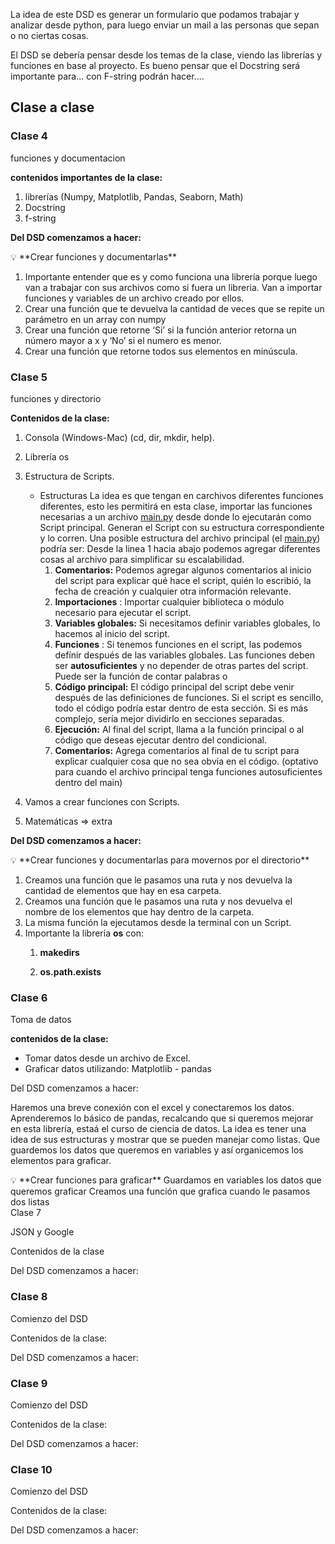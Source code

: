 La idea de este DSD es generar un formulario que podamos trabajar y analizar desde python, para luego enviar un mail a las personas que sepan o no ciertas cosas.

El DSD se debería pensar desde los temas de la clase, viendo las librerías y funciones en base al proyecto. Es bueno pensar que el Docstring será importante para... con F-string podrán hacer....

## Clase a clase

### Clase 4

funciones y documentacion

**contenidos importantes de la clase:**

1. librerías (Numpy, Matplotlib, Pandas, Seaborn, Math)
2. Docstring
3. f-string

**Del DSD comenzamos a hacer:**

<aside>
💡 **Crear funciones y documentarlas**

1. Importante entender que es y como funciona una librería porque luego van a trabajar con sus archivos como si fuera un libreria. Van a importar funciones y variables de un archivo creado por ellos.
2. Crear una función que te devuelva la cantidad de veces que se repite un parámetro en un array con numpy
3. Crear una función que retorne ‘Si’ si la función anterior retorna un número mayor a x y ‘No’ si el numero es menor.
4. Crear una función que retorne todos sus elementos en minúscula.
   </aside>

### Clase 5

funciones y directorio

**Contenidos de la clase:**

1. Consola (Windows-Mac) (cd, dir, mkdir, help).
2. Librería os
3. Estructura de Scripts.

   * Estructuras
     La idea es que tengan en carchivos diferentes funciones diferentes, esto les permitirá en esta clase, importar las funciones necesarias a un archivo [main.py](http://main.py) desde donde lo ejecutarán como Script principal. Generan el Script con su estructura correspondiente y lo corren.
     Una posible estructura del archivo principal (el [main.py](http://main.py)) podría ser:
     Desde la linea 1 hacia abajo podemos agregar diferentes cosas al archivo para simplificar su escalabilidad.
     1. **Comentarios:** Podemos agregar algunos comentarios al inicio del script para explicar qué hace el script, quién lo escribió, la fecha de creación y cualquier otra información relevante.
     2. **Importaciones** : Importar cualquier biblioteca o módulo necesario para ejecutar el script.
     3. **Variables globales:** Si necesitamos definir variables globales, lo hacemos al inicio del script.
     4. **Funciones** : Si tenemos funciones en el script, las podemos defínir después de las variables globales. Las funciones deben ser **autosuficientes** y no depender de otras partes del script. Puede ser la función de contar palabras o
     5. **Código principal:** El código principal del script debe venir después de las definiciones de funciones. Si el script es sencillo, todo el código podría estar dentro de esta sección. Si es más complejo, sería mejor dividirlo en secciones separadas.
     6. **Ejecución:** Al final del script, llama a la función principal o al código que deseas ejecutar dentro del condicional.
     7. **Comentarios:** Agrega comentarios al final de tu script para explicar cualquier cosa que no sea obvia en el código. (optativo para cuando el archivo principal tenga funciones autosuficientes dentro del main)
4. Vamos a crear funciones con Scripts.
5. Matemáticas ⇒ extra

**Del DSD comenzamos a hacer:**

<aside>
💡 **Crear funciones y documentarlas para movernos por el directorio**

1. Creamos una función que le pasamos una ruta y nos devuelva la cantidad de elementos que hay en esa carpeta.
2. Creamos una función que le pasamos una ruta y nos devuelva el nombre de los elementos que hay dentro de la carpeta.
3. La misma función la ejecutamos desde la terminal con un Script.
4. Importante la librería **os** con:
   1. **makedirs**
   2. **os.path.exists**

      </aside>

### Clase 6

Toma de datos

**contenidos de la clase:**

* Tomar datos desde un archivo de Excel.
* Graficar datos utilizando: Matplotlib - pandas

Del DSD comenzamos a hacer:

Haremos una breve conexión con el excel y conectaremos los datos. Aprenderemos lo básico de pandas, recalcando que si queremos mejorar en esta librería, estaá el curso de ciencia de datos. La idea es tener una idea de sus estructuras y mostrar que se pueden manejar como listas. Que guardemos los datos que queremos en variables y así organicemos los elementos para graficar.

<aside>
💡 **Crear funciones para graficar**
Guardamos en variables los datos que queremos graficar
Creamos una función que grafica cuando le pasamos dos listas

</aside

### Clase 7 

JSON y Google

Contenidos de la clase

Del DSD comenzamos a hacer:

### Clase 8

Comienzo del DSD

Contenidos de la clase:

Del DSD comenzamos a hacer:

### Clase 9

Comienzo del DSD

Contenidos de la clase:

Del DSD comenzamos a hacer:

### Clase 10

Comienzo del DSD

Contenidos de la clase:

Del DSD comenzamos a hacer:
